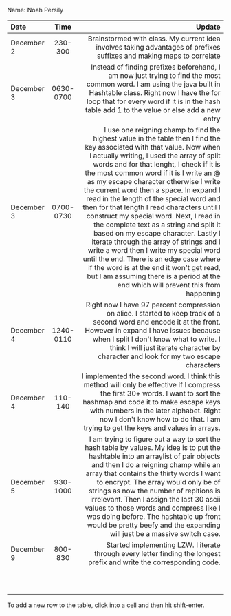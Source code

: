 Name: Noah Persily

| Date       |   Time    |                                                                                                                                                                                                                                                                                                                                                                                                                                                                                                                                                                                                                                                                                                                                                                                                                                      Update |
|:-----------|:---------:|--------------------------------------------------------------------------------------------------------------------------------------------------------------------------------------------------------------------------------------------------------------------------------------------------------------------------------------------------------------------------------------------------------------------------------------------------------------------------------------------------------------------------------------------------------------------------------------------------------------------------------------------------------------------------------------------------------------------------------------------------------------------------------------------------------------------------------------------:|
| December 2 |  230-300  |                                                                                                                                                                                                                                                                                                                                                                                                                                                                                                                                                                                                                                                                                                                       Brainstormed with class. My current idea involves taking advantages of prefixes suffixes and making maps to correlate |
| December 3 | 0630-0700 |                                                                                                                                                                                                                                                                                                                                                                                                                                                                                                                                                                            Instead of finding prefixes beforehand, I am now just trying to find the most common word. I am using the java built in Hashtable class. Right now I have the for loop that for every word if it is in the hash table add 1 to the value or else add a new entry |
| December 3 | 0700-0730 | I use one reigning champ to find the highest value in the table then I find the key associated with that value. Now when I actually writing, I used the array of split words and for that lenght, I check if it is the most common word if it is I write an @ as my escape character otherwise I write the current word then a space. In expand I read in the length of the special word and then for that length I read characters until I construct my special word. Next, I read in the complete text as a string and split it based on my escape character. Lastly I iterate through the array of strings and I write a word then I write my special word until the end. There is an edge case where if the word is at the end it won't get read, but I am assuming there is a period at the end which will prevent this from happening |
| December 4 | 1240-0110 |                                                                                                                                                                                                                                                                                                                                                                                                                                                                                                                                            Right now I have 97 percent compression on alice. I started to keep track of a second word and encode it at the front. However in expand I have issues because when I split I don't know what to write. I think I will just iterate character by character and look for my two escape characters |
| December 4 |  110-140  |                                                                                                                                                                                                                                                                                                                                                                                                                                                                                                                                        I implemented the second word. I think this method will only be effective If I compress the first 30+ words. I want to sort the hashmap and code it to make escape keys with numbers in the later alphabet. Right now I don't know how to do that. I am trying to get the keys and values in arrays. |
| December 5 | 930-1000  |                                                                                                                                                                                                                                                                                                                         I am trying to figure out a way to sort the hash table by values. My idea is to put the hashtable into an arraylist of pair objects and then I do a reigning champ while an array that contains the thirty words I want to encrypt. The array would only be of strings as now the number of repitions is irrelevant. Then I assign the last 30 ascii values to those words and compress like I was doing before. The hashtable up front would be pretty beefy and the expanding will just be a massive switch case. |
| December 9 |  800-830  |                                                                                                                                                                                                                                                                                                                                                                                                                                                                                                                                                                                                                                                                                                                      Started implementing LZW. I iterate through every letter finding the longest prefix and write the corresponding code.  |
|            |           |                                                                                                                                                                                                                                                                                                                                                                                                                                                                                                                                                                                                                                                                                                                                                                                                                                             |
|            |           |                                                                                                                                                                                                                                                                                                                                                                                                                                                                                                                                                                                                                                                                                                                                                                                                                                             |
|            |           |                                                                                                                                                                                                                                                                                                                                                                                                                                                                                                                                                                                                                                                                                                                                                                                                                                             |
|            |           |                                                                                                                                                                                                                                                                                                                                                                                                                                                                                                                                                                                                                                                                                                                                                                                                                                             |
|            |           |                                                                                                                                                                                                                                                                                                                                                                                                                                                                                                                                                                                                                                                                                                                                                                                                                                             |
|            |           |                                                                                                                                                                                                                                                                                                                                                                                                                                                                                                                                                                                                                                                                                                                                                                                                                                             |
|            |           |                                                                                                                                                                                                                                                                                                                                                                                                                                                                                                                                                                                                                                                                                                                                                                                                                                             |
|            |           |                                                                                                                                                                                                                                                                                                                                                                                                                                                                                                                                                                                                                                                                                                                                                                                                                                             |
|            |           |                                                                                                                                                                                                                                                                                                                                                                                                                                                                                                                                                                                                                                                                                                                                                                                                                                             |
|            |           |                                                                                                                                                                                                                                                                                                                                                                                                                                                                                                                                                                                                                                                                                                                                                                                                                                             |


To add a new row to the table, click into a cell and then hit shift-enter.